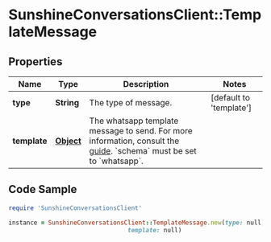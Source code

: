 # SunshineConversationsClient::TemplateMessage

## Properties

Name | Type | Description | Notes
------------ | ------------- | ------------- | -------------
**type** | **String** | The type of message. | [default to &#39;template&#39;]
**template** | [**Object**](.md) | The whatsapp template message to send. For more information, consult the [guide](https://docs.smooch.io/guide/whatsapp#sending-message-templates). &#x60;schema&#x60; must be set to &#x60;whatsapp&#x60;. | 

## Code Sample

```ruby
require 'SunshineConversationsClient'

instance = SunshineConversationsClient::TemplateMessage.new(type: null,
                                 template: null)
```


